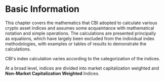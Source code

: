 # Basic Information

This chapter covers the mathematics that CBI adopted to calculate various crypto asset indices and assumes some acquaintance with mathematical notation and simple operations. The calculations are presented principally as equations, which have largely been excluded from the individual index methodologies, with examples or tables of results to demonstrate the calculations.

CBI's index calculation varies according to the categorization of the indices.&#x20;

At a broad level, indices are divided into market capitalization weighted and **Non-Market Capitalization Weighted** Indices.
